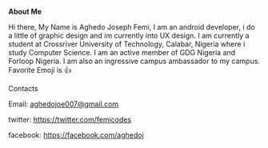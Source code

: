 <b>About Me</b>

Hi there, My Name is Aghedo Joseph Femi, I am an android developer, i do a little of graphic design and im currently into UX design.
I am currently a student at Crossriver University of Technology, Calabar, Nigeria where i study Computer Science. I am an active member of GDG Nigeria and Forloop Nigeria. I am also an ingressive campus ambassador to my campus.
Favorite Emoji is :+1:


Contacts

Email: aghedojoe007@gmail.com

twitter: https://twitter.com/femicodes

facebook: https://facebook.com/aghedoj
